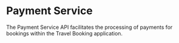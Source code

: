 # Payment Service

The Payment Service API facilitates the processing of payments for bookings within the
Travel Booking application.